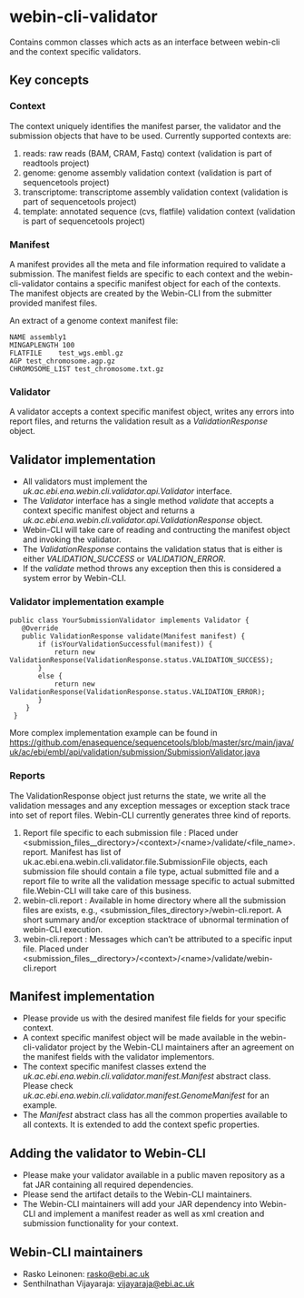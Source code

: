 # webin-cli-validator

Contains common classes which acts as an interface between webin-cli and the context specific validators.

## Key concepts

### Context 

The context uniquely identifies the manifest parser, the validator and the submission objects that have to be used. Currently supported contexts are:
  1. reads: raw reads (BAM, CRAM, Fastq) context (validation is part of readtools project)
  2. genome: genome assembly validation context (validation is part of sequencetools project)
  3. transcriptome: transcriptome assembly validation context  (validation is part of sequencetools project)
  4. template: annotated sequence (cvs, flatfile) validation context (validation is part of sequencetools project)

### Manifest 

A manifest provides all the meta and file information required to validate a submission. The manifest fields are specific to each context and the webin-cli-validator contains a specific manifest object for each of the contexts. The manifest objects are created by the Webin-CLI from the submitter provided manifest files.

An extract of a genome context manifest file:
``` 
NAME assembly1
MINGAPLENGTH 100
FLATFILE	test_wgs.embl.gz
AGP	test_chromosome.agp.gz
CHROMOSOME_LIST	test_chromosome.txt.gz
```

### Validator

A validator accepts a context specific manifest object, writes any errors into report files, and returns the validation result as a *ValidationResponse* object.

## Validator implementation

- All validators must implement the *uk.ac.ebi.ena.webin.cli.validator.api.Validator*  interface.
- The *Validator* interface has a single method *validate* that accepts a context specific manifest object and returns a 
*uk.ac.ebi.ena.webin.cli.validator.api.ValidationResponse* object.
- Webin-CLI will take care of reading and contructing the manifest object and invoking the validator.
- The *ValidationResponse* contains the validation status that is either is either *VALIDATION_SUCCESS* or *VALIDATION_ERROR*.
- If the *validate*  method throws any exception then this is considered a system error by Webin-CLI.

### Validator implementation example
 ```
 public class YourSubmissionValidator implements Validator {
    @Override
    public ValidationResponse validate(Manifest manifest) {
        if (isYourValidationSuccessful(manifest)) {
            return new ValidationResponse(ValidationResponse.status.VALIDATION_SUCCESS);
        }
        else {
            return new ValidationResponse(ValidationResponse.status.VALIDATION_ERROR);
        }
     }
  }
  ```

More complex implementation example can be found in https://github.com/enasequence/sequencetools/blob/master/src/main/java/uk/ac/ebi/embl/api/validation/submission/SubmissionValidator.java

### Reports
The ValidationResponse object just returns the state, we write all the validation messages and any exception messages or exception stack trace into set of report files. Webin-CLI currently generates three kind of reports.
  1. Report file specific to each submission file : Placed under <submission_files__directory>/\<context\>/\<name\>/validate/\<file_name\>.report. Manifest has list of uk.ac.ebi.ena.webin.cli.validator.file.SubmissionFile objects, each submission file should contain a file type, actual submitted file and a report file to write all the validation message specific to actual submitted file.Webin-CLI will take care of this business. 
  2. webin-cli.report : Available in home directory where all the submission files are exists, e.g., <submission_files_directory>/webin-cli.report. A short summary and/or exception stacktrace of ubnormal termination of webin-CLI execution.
  3. webin-cli.report : Messages which can’t be attributed to a specific input file. Placed under \<submission_files__directory\>/\<context\>/\<name\>/validate/webin-cli.report
## Manifest implementation

- Please provide us with the desired manifest file fields for your specific context. 
- A context specific manifest object will be made available in the webin-cli-validator project by the Webin-CLI maintainers after an agreement on the manifest fields with the validator implementors.
 - The context specific manifest classes extend the *uk.ac.ebi.ena.webin.cli.validator.manifest.Manifest* abstract class. Please check *uk.ac.ebi.ena.webin.cli.validator.manifest.GenomeManifest* for an example.
 - The *Manifest* abstract class has all the common properties available to all contexts. It is extended to add the context spefic properties.

## Adding the validator to Webin-CLI

- Please make your validator available in a public maven repository as a fat JAR containing all required dependencies.
- Please send the artifact details to the Webin-CLI maintainers. 
- The Webin-CLI maintainers will add your JAR dependency into Webin-CLI and implement a manifest reader as well as xml creation and submission functionality for your context.

## Webin-CLI maintainers

- Rasko Leinonen: rasko@ebi.ac.uk
- Senthilnathan Vijayaraja: vijayaraja@ebi.ac.uk
